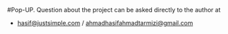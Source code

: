 #Pop-UP.
Question about the project can be asked directly to the author at
  - hasif@justsimple.com / ahmadhasifahmadtarmizi@gmail.com
